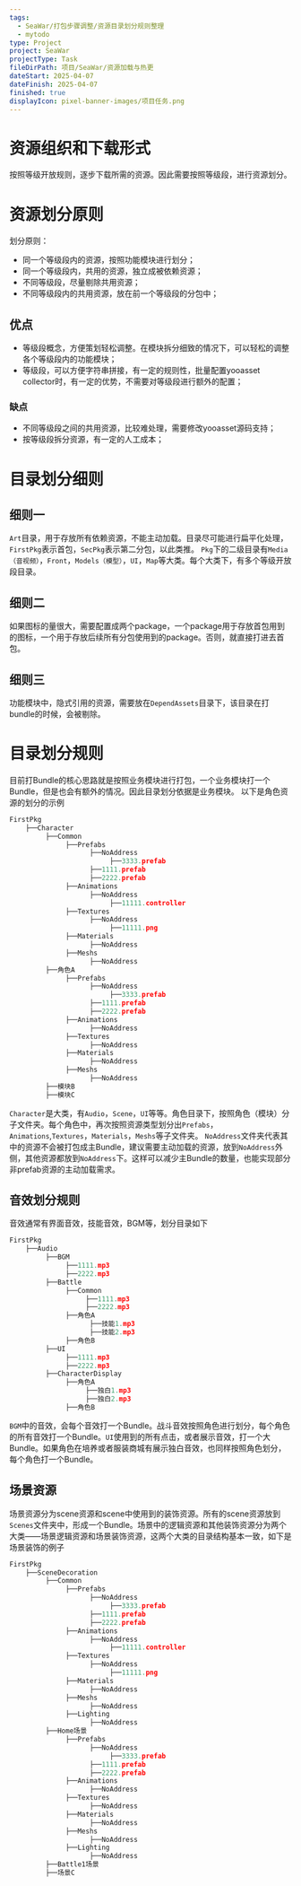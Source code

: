 ```yaml
---
tags:
  - SeaWar/打包步骤调整/资源目录划分规则整理
  - mytodo
type: Project
project: SeaWar
projectType: Task
fileDirPath: 项目/SeaWar/资源加载与热更
dateStart: 2025-04-07
dateFinish: 2025-04-07
finished: true
displayIcon: pixel-banner-images/项目任务.png
---
```

# 资源组织和下载形式
按照等级开放规则，逐步下载所需的资源。因此需要按照等级段，进行资源划分。
# 资源划分原则
划分原则：
- 同一个等级段内的资源，按照功能模块进行划分；
- 同一个等级段内，共用的资源，独立成被依赖资源；
- 不同等级段，尽量剔除共用资源；
- 不同等级段内的共用资源，放在前一个等级段的分包中；
## 优点
- 等级段概念，方便策划轻松调整。在模块拆分细致的情况下，可以轻松的调整各个等级段内的功能模块；
- 等级段，可以方便字符串拼接，有一定的规则性，批量配置yooasset collector时，有一定的优势，不需要对等级段进行额外的配置；
### 缺点
- 不同等级段之间的共用资源，比较难处理，需要修改yooasset源码支持；
- 按等级段拆分资源，有一定的人工成本；
# 目录划分细则
## 细则一
`Art`目录，用于存放所有依赖资源，不能主动加载。目录尽可能进行扁平化处理，`FirstPkg`表示首包，`SecPkg`表示第二分包，以此类推。
`Pkg`下的二级目录有`Media（音视频）`，`Front`，`Models（模型）`，`UI`，`Map`等大类。每个大类下，有多个等级开放段目录。
## 细则二
如果图标的量很大，需要配置成两个package，一个package用于存放首包用到的图标，一个用于存放后续所有分包使用到的package。否则，就直接打进去首包。
## 细则三
功能模块中，隐式引用的资源，需要放在`DependAssets`目录下，该目录在打bundle的时候，会被剔除。
# 目录划分规则
目前打Bundle的核心思路就是按照业务模块进行打包，一个业务模块打一个Bundle，但是也会有额外的情况。因此目录划分依据是业务模块。
以下是角色资源的划分的示例
```c
FirstPkg  
    ├──Character  
         ├──Common  
              ├──Prefabs  
                    ├──NoAddress  
                         ├──3333.prefab      
                    ├──1111.prefab  
                    ├──2222.prefab  
              ├──Animations  
                    ├──NoAddress  
                         ├──11111.controller      
              ├──Textures  
                    ├──NoAddress  
                         ├──11111.png      
              ├──Materials  
                    ├──NoAddress  
              ├──Meshs  
                    ├──NoAddress  
         ├──角色A  
              ├──Prefabs  
                    ├──NoAddress  
                         ├──3333.prefab      
                    ├──1111.prefab  
                    ├──2222.prefab  
              ├──Animations  
                    ├──NoAddress  
              ├──Textures  
                    ├──NoAddress  
              ├──Materials  
                    ├──NoAddress  
              ├──Meshs  
                    ├──NoAddress  
         ├──模块B  
         ├──模块C
```
`Character`是大类，有`Audio`，`Scene`，`UI`等等。角色目录下，按照角色（模块）分子文件夹。每个角色中，再次按照资源类型划分出`Prefabs`，`Animations`,`Textures`，`Materials`，`Meshs`等子文件夹。
`NoAddress`文件夹代表其中的资源不会被打包成主Bundle，建议需要主动加载的资源，放到`NoAddress`外侧，其他资源都放到`NoAddress`下。这样可以减少主Bundle的数量，也能实现部分非prefab资源的主动加载需求。
## 音效划分规则
音效通常有界面音效，技能音效，BGM等，划分目录如下
```C
FirstPkg  
    ├──Audio  
         ├──BGM  
              ├──1111.mp3  
              ├──2222.mp3  
         ├──Battle  
              ├──Common  
                   ├──1111.mp3  
                   ├──2222.mp3  
              ├──角色A  
                    ├──技能1.mp3  
                    ├──技能2.mp3  
              ├──角色B  
         ├──UI  
              ├──1111.mp3  
              ├──2222.mp3  
         ├──CharacterDisplay  
              ├──角色A  
                   ├──独白1.mp3  
                   ├──独白2.mp3  
              ├──角色B
```
`BGM`中的音效，会每个音效打一个Bundle。战斗音效按照角色进行划分，每个角色的所有音效打一个Bundle。`UI`使用到的所有点击，或者展示音效，打一个大Bundle。如果角色在培养或者服装商城有展示独白音效，也同样按照角色划分，每个角色打一个Bundle。
## 场景资源
场景资源分为scene资源和scene中使用到的装饰资源。所有的scene资源放到`Scenes`文件夹中，形成一个Bundle。场景中的逻辑资源和其他装饰资源分为两个大类——场景逻辑资源和场景装饰资源，这两个大类的目录结构基本一致，如下是场景装饰的例子
```C
FirstPkg    
    ├──SceneDecoration    
         ├──Common    
              ├──Prefabs    
                    ├──NoAddress    
                         ├──3333.prefab        
                    ├──1111.prefab    
                    ├──2222.prefab    
              ├──Animations    
                    ├──NoAddress    
                         ├──11111.controller        
              ├──Textures    
                    ├──NoAddress    
                         ├──11111.png        
              ├──Materials    
                    ├──NoAddress    
              ├──Meshs    
                    ├──NoAddress  
              ├──Lighting    
                    ├──NoAddress  
         ├──Home场景  
              ├──Prefabs    
                    ├──NoAddress    
                         ├──3333.prefab        
                    ├──1111.prefab    
                    ├──2222.prefab    
              ├──Animations    
                    ├──NoAddress    
              ├──Textures    
                    ├──NoAddress    
              ├──Materials    
                    ├──NoAddress    
              ├──Meshs    
                    ├──NoAddress  
              ├──Lighting    
                    ├──NoAddress  
         ├──Battle1场景   
		 ├──场景C
```






